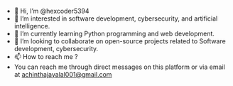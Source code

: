 - 👋 Hi, I’m @hexcoder5394
- 👀 I’m interested in software development, cybersecurity, and artificial intelligence.
- 🌱 I’m currently learning Python programming and web development.
- 💞️  I’m looking to collaborate on open-source projects related to Software development, cybersecurity.
- 📫 How to reach me ?
-   You can reach me through direct messages on this platform or via email at achinthajayalal001@gmail.com

<!---
hexcoder5394/hexcoder5394 is a ✨ special ✨ repository because its `README.md` (this file) appears on your GitHub profile.
You can click the Preview link to take a look at your changes.
--->
